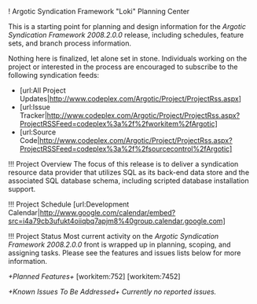 ! Argotic Syndication Framework "Loki" Planning Center

This is a starting point for planning and design information for the _Argotic Syndication Framework 2008.2.0.0_ release, including schedules, feature sets, and branch process information.

Nothing here is finalized, let alone set in stone. Individuals working on the project or interested in the process are encouraged to subscribe to the following syndication feeds:
* [url:All Project Updates|http://www.codeplex.com/Argotic/Project/ProjectRss.aspx]
* [url:Issue Tracker|http://www.codeplex.com/Argotic/Project/ProjectRss.aspx?ProjectRSSFeed=codeplex%3a%2f%2fworkitem%2fArgotic]
* [url:Source Code|http://www.codeplex.com/Argotic/Project/ProjectRss.aspx?ProjectRSSFeed=codeplex%3a%2f%2fsourcecontrol%2fArgotic]

!!! Project Overview
The focus of this release is to deliver a syndication resource data provider that utilizes SQL as its back-end data store and the associated SQL database schema, including scripted database installation support.

!!! Project Schedule
[url:Development Calendar|http://www.google.com/calendar/embed?src=i4a79cb3ufukt4oiiqbq7apjm8%40group.calendar.google.com]

!!! Project Status
Most current activity on the _Argotic Syndication Framework 2008.2.0.0_ front is wrapped up in planning, scoping, and assigning tasks. Please see the features and issues lists below for more information.

*+Planned Features+*
[workitem:752]
[workitem:7452]

*+Known Issues To Be Addressed+*
_Currently no reported issues._